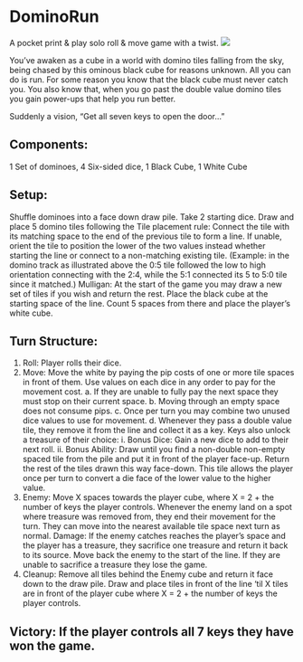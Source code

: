 # DominoRun
A pocket print & play solo roll &amp; move game with a twist.
![](https://raw.githubusercontent.com/rvillaver/DominoRun/master/dominorun-ronald-villaver-cc_nc.jpg)

You’ve awaken as a cube in a world with domino tiles falling from the sky, being chased by this ominous black cube for reasons unknown. All you can do is run. For some reason you know that the black cube must never catch you. You also know that, when you go past the double value domino tiles you gain power-ups that help you run better.

Suddenly a vision, “Get all seven keys to open the door…”

## Components:
1 Set of dominoes,
4 Six-sided dice,
1 Black Cube, 1 White Cube
## Setup:
Shuffle dominoes into a face down draw pile. Take 2 starting dice. Draw and place 5 domino tiles following 
the Tile placement rule:
Connect the tile with its matching space to the end of the previous tile to form a line. 
If unable, orient the tile to position the lower of the two values instead whether starting 
the line or connect to a non-matching existing tile. (Example: in the domino track as illustrated above the 0:5 tile followed the low to high orientation connecting with the 2:4, while the 5:1 connected its 5 to 5:0 tile since it matched.)
        Mulligan: At the start of the game you may draw a new set of tiles if you wish and return the rest.
Place the black cube at the starting space of the line. Count 5 spaces from there and place the player’s white cube.
## Turn Structure:
1.	Roll: Player rolls their dice.
2.	Move: Move the white by paying the pip costs of one or more tile spaces in front of them. Use values on each dice in any order to pay for the movement cost.
a.	If they are unable to fully pay the next space they must stop on their current space.
b.	Moving through an empty space does not consume pips.
c.	Once per turn you may combine two unused dice values to use for movement.
d.	Whenever they pass a double value tile, they remove it from the line and collect it as a key. Keys also unlock a treasure of their choice:
i.	Bonus Dice: Gain a new dice to add to their next roll.
ii.	Bonus Ability: Draw until you find a non-double non-empty spaced tile from the pile and put it in front of the player face-up. Return the rest of the tiles drawn this way face-down. This tile allows the player once per turn to convert a die face of the lower value to the higher value.
3.	Enemy: Move X spaces towards the player cube, where X = 2 + the number of keys the player controls. Whenever the enemy land on a spot where treasure was removed from, they end their movement for the turn. They can move into the nearest available tile space next turn as normal.
Damage: If the enemy catches reaches the player’s space and the player has a treasure, 
they sacrifice one treasure and return it back to its source. Move back the enemy to the start of the line. If they are unable to sacrifice a treasure they lose the game.
4.	Cleanup: Remove all tiles behind the Enemy cube and return it face down to the draw pile. Draw and place tiles in front of the line ‘til X tiles are in front of the player cube where X = 2 + the number of keys the player controls.

## Victory: If the player controls all 7 keys they have won the game.
